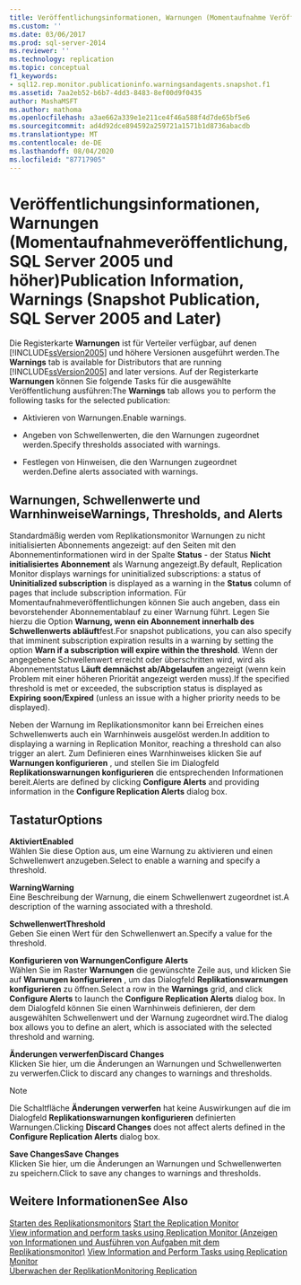 ```yaml
---
title: Veröffentlichungsinformationen, Warnungen (Momentaufnahme Veröffentlichung, SQL Server 2005 und höher) | Microsoft-Dokumentation
ms.custom: ''
ms.date: 03/06/2017
ms.prod: sql-server-2014
ms.reviewer: ''
ms.technology: replication
ms.topic: conceptual
f1_keywords:
- sql12.rep.monitor.publicationinfo.warningsandagents.snapshot.f1
ms.assetid: 7aa2eb52-b6b7-4dd3-8483-8ef00d9f0435
author: MashaMSFT
ms.author: mathoma
ms.openlocfilehash: a3ae662a339e1e211ce4f46a588f4d7de65bf5e6
ms.sourcegitcommit: ad4d92dce894592a259721a1571b1d8736abacdb
ms.translationtype: MT
ms.contentlocale: de-DE
ms.lasthandoff: 08/04/2020
ms.locfileid: "87717905"
---
```

# <a name="publication-information-warnings-snapshot-publication-sql-server-2005-and-later"></a><span data-ttu-id="15dc4-102">Veröffentlichungsinformationen, Warnungen (Momentaufnahmeveröffentlichung, SQL Server 2005 und höher)</span><span class="sxs-lookup"><span data-stu-id="15dc4-102">Publication Information, Warnings (Snapshot Publication, SQL Server 2005 and Later)</span></span>
  <span data-ttu-id="15dc4-103">Die Registerkarte **Warnungen** ist für Verteiler verfügbar, auf denen [!INCLUDE[ssVersion2005](../../includes/ssversion2005-md.md)] und höhere Versionen ausgeführt werden.</span><span class="sxs-lookup"><span data-stu-id="15dc4-103">The **Warnings** tab is available for Distributors that are running [!INCLUDE[ssVersion2005](../../includes/ssversion2005-md.md)] and later versions.</span></span> <span data-ttu-id="15dc4-104">Auf der Registerkarte **Warnungen** können Sie folgende Tasks für die ausgewählte Veröffentlichung ausführen:</span><span class="sxs-lookup"><span data-stu-id="15dc4-104">The **Warnings** tab allows you to perform the following tasks for the selected publication:</span></span>  
  
-   <span data-ttu-id="15dc4-105">Aktivieren von Warnungen.</span><span class="sxs-lookup"><span data-stu-id="15dc4-105">Enable warnings.</span></span>  
  
-   <span data-ttu-id="15dc4-106">Angeben von Schwellenwerten, die den Warnungen zugeordnet werden.</span><span class="sxs-lookup"><span data-stu-id="15dc4-106">Specify thresholds associated with warnings.</span></span>  
  
-   <span data-ttu-id="15dc4-107">Festlegen von Hinweisen, die den Warnungen zugeordnet werden.</span><span class="sxs-lookup"><span data-stu-id="15dc4-107">Define alerts associated with warnings.</span></span>  
  
## <a name="warnings-thresholds-and-alerts"></a><span data-ttu-id="15dc4-108">Warnungen, Schwellenwerte und Warnhinweise</span><span class="sxs-lookup"><span data-stu-id="15dc4-108">Warnings, Thresholds, and Alerts</span></span>  
 <span data-ttu-id="15dc4-109">Standardmäßig werden vom Replikationsmonitor Warnungen zu nicht initialisierten Abonnements angezeigt: auf den Seiten mit den Abonnementinformationen wird in der Spalte **Status** - der Status **Nicht initialisiertes Abonnement** als Warnung angezeigt.</span><span class="sxs-lookup"><span data-stu-id="15dc4-109">By default, Replication Monitor displays warnings for uninitialized subscriptions: a status of **Uninitialized subscription** is displayed as a warning in the **Status** column of pages that include subscription information.</span></span> <span data-ttu-id="15dc4-110">Für Momentaufnahmeveröffentlichungen können Sie auch angeben, dass ein bevorstehender Abonnementablauf zu einer Warnung führt. Legen Sie hierzu die Option **Warnung, wenn ein Abonnement innerhalb des Schwellenwerts abläuft**fest.</span><span class="sxs-lookup"><span data-stu-id="15dc4-110">For snapshot publications, you can also specify that imminent subscription expiration results in a warning by setting the option **Warn if a subscription will expire within the threshold**.</span></span> <span data-ttu-id="15dc4-111">Wenn der angegebene Schwellenwert erreicht oder überschritten wird, wird als Abonnementstatus **Läuft demnächst ab/Abgelaufen** angezeigt (wenn kein Problem mit einer höheren Priorität angezeigt werden muss).</span><span class="sxs-lookup"><span data-stu-id="15dc4-111">If the specified threshold is met or exceeded, the subscription status is displayed as **Expiring soon/Expired** (unless an issue with a higher priority needs to be displayed).</span></span>  
  
 <span data-ttu-id="15dc4-112">Neben der Warnung im Replikationsmonitor kann bei Erreichen eines Schwellenwerts auch ein Warnhinweis ausgelöst werden.</span><span class="sxs-lookup"><span data-stu-id="15dc4-112">In addition to displaying a warning in Replication Monitor, reaching a threshold can also trigger an alert.</span></span> <span data-ttu-id="15dc4-113">Zum Definieren eines Warnhinweises klicken Sie auf **Warnungen konfigurieren** , und stellen Sie im Dialogfeld **Replikationswarnungen konfigurieren** die entsprechenden Informationen bereit.</span><span class="sxs-lookup"><span data-stu-id="15dc4-113">Alerts are defined by clicking **Configure Alerts** and providing information in the **Configure Replication Alerts** dialog box.</span></span>  
  
## <a name="options"></a><span data-ttu-id="15dc4-114">Tastatur</span><span class="sxs-lookup"><span data-stu-id="15dc4-114">Options</span></span>  
 <span data-ttu-id="15dc4-115">**Aktiviert**</span><span class="sxs-lookup"><span data-stu-id="15dc4-115">**Enabled**</span></span>  
 <span data-ttu-id="15dc4-116">Wählen Sie diese Option aus, um eine Warnung zu aktivieren und einen Schwellenwert anzugeben.</span><span class="sxs-lookup"><span data-stu-id="15dc4-116">Select to enable a warning and specify a threshold.</span></span>  
  
 <span data-ttu-id="15dc4-117">**Warning**</span><span class="sxs-lookup"><span data-stu-id="15dc4-117">**Warning**</span></span>  
 <span data-ttu-id="15dc4-118">Eine Beschreibung der Warnung, die einem Schwellenwert zugeordnet ist.</span><span class="sxs-lookup"><span data-stu-id="15dc4-118">A description of the warning associated with a threshold.</span></span>  
  
 <span data-ttu-id="15dc4-119">**Schwellenwert**</span><span class="sxs-lookup"><span data-stu-id="15dc4-119">**Threshold**</span></span>  
 <span data-ttu-id="15dc4-120">Geben Sie einen Wert für den Schwellenwert an.</span><span class="sxs-lookup"><span data-stu-id="15dc4-120">Specify a value for the threshold.</span></span>  
  
 <span data-ttu-id="15dc4-121">**Konfigurieren von Warnungen**</span><span class="sxs-lookup"><span data-stu-id="15dc4-121">**Configure Alerts**</span></span>  
 <span data-ttu-id="15dc4-122">Wählen Sie im Raster **Warnungen** die gewünschte Zeile aus, und klicken Sie auf **Warnungen konfigurieren** , um das Dialogfeld **Replikationswarnungen konfigurieren** zu öffnen.</span><span class="sxs-lookup"><span data-stu-id="15dc4-122">Select a row in the **Warnings** grid, and click **Configure Alerts** to launch the **Configure Replication Alerts** dialog box.</span></span> <span data-ttu-id="15dc4-123">In dem Dialogfeld können Sie einen Warnhinweis definieren, der dem ausgewählten Schwellenwert und der Warnung zugeordnet wird.</span><span class="sxs-lookup"><span data-stu-id="15dc4-123">The dialog box allows you to define an alert, which is associated with the selected threshold and warning.</span></span>  
  
 <span data-ttu-id="15dc4-124">**Änderungen verwerfen**</span><span class="sxs-lookup"><span data-stu-id="15dc4-124">**Discard Changes**</span></span>  
 <span data-ttu-id="15dc4-125">Klicken Sie hier, um die Änderungen an Warnungen und Schwellenwerten zu verwerfen.</span><span class="sxs-lookup"><span data-stu-id="15dc4-125">Click to discard any changes to warnings and thresholds.</span></span>  
  
> [!NOTE]  
>  <span data-ttu-id="15dc4-126">Die Schaltfläche **Änderungen verwerfen** hat keine Auswirkungen auf die im Dialogfeld **Replikationswarnungen konfigurieren** definierten Warnungen.</span><span class="sxs-lookup"><span data-stu-id="15dc4-126">Clicking **Discard Changes** does not affect alerts defined in the **Configure Replication Alerts** dialog box.</span></span>  
  
 <span data-ttu-id="15dc4-127">**Save Changes**</span><span class="sxs-lookup"><span data-stu-id="15dc4-127">**Save Changes**</span></span>  
 <span data-ttu-id="15dc4-128">Klicken Sie hier, um die Änderungen an Warnungen und Schwellenwerten zu speichern.</span><span class="sxs-lookup"><span data-stu-id="15dc4-128">Click to save any changes to warnings and thresholds.</span></span>  
  
## <a name="see-also"></a><span data-ttu-id="15dc4-129">Weitere Informationen</span><span class="sxs-lookup"><span data-stu-id="15dc4-129">See Also</span></span>  
 <span data-ttu-id="15dc4-130">[Starten des Replikationsmonitors](monitor/start-the-replication-monitor.md) </span><span class="sxs-lookup"><span data-stu-id="15dc4-130">[Start the Replication Monitor](monitor/start-the-replication-monitor.md) </span></span>  
 <span data-ttu-id="15dc4-131">[View information and perform tasks using Replication Monitor (Anzeigen von Informationen und Ausführen von Aufgaben mit dem Replikationsmonitor)](monitor/view-information-and-perform-tasks-replication-monitor.md) </span><span class="sxs-lookup"><span data-stu-id="15dc4-131">[View Information and Perform Tasks using Replication Monitor](monitor/view-information-and-perform-tasks-replication-monitor.md) </span></span>  
 [<span data-ttu-id="15dc4-132">Überwachen der Replikation</span><span class="sxs-lookup"><span data-stu-id="15dc4-132">Monitoring Replication</span></span>](monitoring-replication.md)  
  
  
